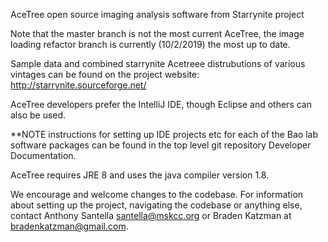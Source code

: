 AceTree open source imaging analysis software from Starrynite project

Note that the master branch is not the most current AceTree, the image loading refactor branch is currently (10/2/2019) the most up to date. 

Sample data and combined starrynite Acetreee distrubutions of various vintages can be found on the project website: http://starrynite.sourceforge.net/

AceTree developers prefer the IntelliJ IDE, though Eclipse and others can also be used.

**NOTE instructions for setting up IDE projects etc for each of the Bao lab software packages can be found in the top level git repository Developer Documentation.  

AceTree requires JRE 8 and uses the java compiler version 1.8.

We encourage and welcome changes to the codebase. For information about setting up the project, navigating the codebase or anything else, contact Anthony Santella santella@mskcc.org or Braden Katzman at bradenkatzman@gmail.com.
